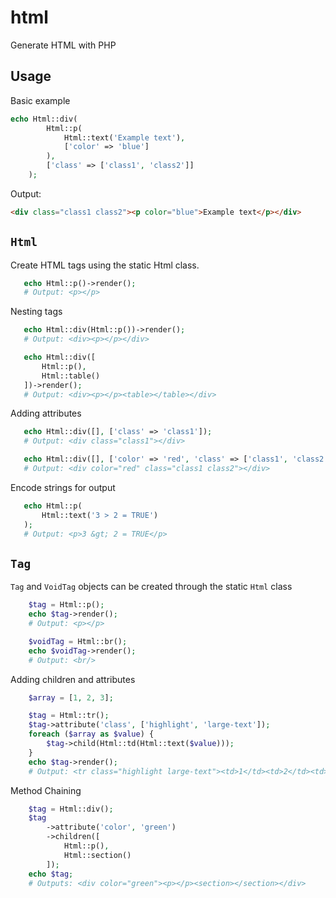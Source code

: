 # html
 Generate HTML with PHP

## Usage

Basic example
```php
echo Html::div(
        Html::p(
            Html::text('Example text'),
            ['color' => 'blue']
        ),
        ['class' => ['class1', 'class2']]
    );
```
Output:
```html
<div class="class1 class2"><p color="blue">Example text</p></div>
```

## ```Html```
Create HTML tags using the static Html class. 
 ```php
    echo Html::p()->render(); 
    # Output: <p></p>
 ```
 Nesting tags
 ```php
    echo Html::div(Html::p())->render(); 
    # Output: <div><p></p></div>

    echo Html::div([
        Html::p(),
        Html::table()
    ])->render(); 
    # Output: <div><p></p><table></table></div>
 ```
 Adding attributes
 ```php
    echo Html::div([], ['class' => 'class1']); 
    # Output: <div class="class1"></div>

    echo Html::div([], ['color' => 'red', 'class' => ['class1', 'class2']]);
    # Output: <div color="red" class="class1 class2"></div>
 ```
Encode strings for output
 ```php
    echo Html::p(
        Html::text('3 > 2 = TRUE')
    );
    # Output: <p>3 &gt; 2 = TRUE</p>
 ```

## ```Tag```
```Tag``` and ```VoidTag``` objects can be created through the static ```Html``` class

```php
    $tag = Html::p();
    echo $tag->render();
    # Output: <p></p>

    $voidTag = Html::br();
    echo $voidTag->render();
    # Output: <br/>
```

Adding children and attributes
```php
    $array = [1, 2, 3];

    $tag = Html::tr();
    $tag->attribute('class', ['highlight', 'large-text']);
    foreach ($array as $value) {
        $tag->child(Html::td(Html::text($value)));
    }
    echo $tag->render();
    # Output: <tr class="highlight large-text"><td>1</td><td>2</td><td>3</td></tr>
```

Method Chaining
```php
    $tag = Html::div();
    $tag
        ->attribute('color', 'green')
        ->children([
            Html::p(),
            Html::section()
        ]);
    echo $tag;
    # Outputs: <div color="green"><p></p><section></section></div>
```

